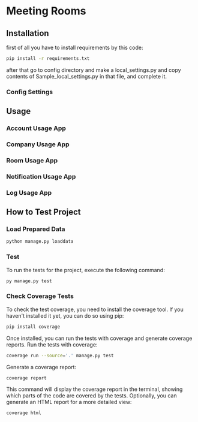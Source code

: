 # Meeting Rooms

## Installation 
first of all you have to install requirements by this code:
```bash
pip install -r requirements.txt
```
after that go to config directory and make a local_settings.py
and copy contents of Sample_local_settings.py in that file, and complete it.

### Config Settings

## Usage

### Account Usage App

### Company Usage App


### Room Usage App


### Notification Usage App


### Log Usage App


## How to Test Project 

### Load Prepared Data
```bash
python manage.py loaddata
```

### Test 
To run the tests for the project, execute the following command:
```bash
py manage.py test
```
### Check Coverage Tests
To check the test coverage, you need to install the coverage tool. If you haven't installed it yet, you can do so using pip:
```bash
pip install coverage
```
Once installed, you can run the tests with coverage and generate coverage reports.
Run the tests with coverage:
```bash
coverage run --source='.' manage.py test
```
Generate a coverage report:
```bash
coverage report
```
This command will display the coverage report in the terminal, showing which parts of the code are covered by the tests.
Optionally, you can generate an HTML report for a more detailed view:
```bash
coverage html
```









